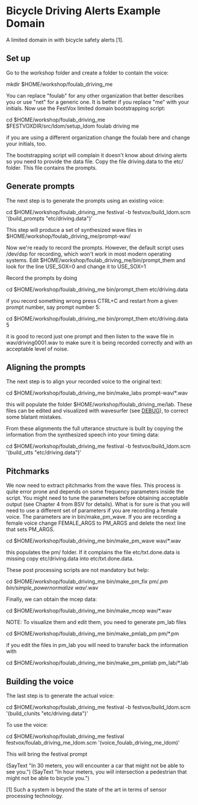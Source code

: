 Bicycle Driving Alerts Example Domain
=====================================

A limited domain in with bicycle safety alerts [1].


Set up
------

Go to the workshop folder and create a folder to contain the voice:

  mkdir $HOME/workshop/foulab_driving_me

You can replace "foulab" for any other organization that better
describes you or use "net" for a generic one. It is better if you
replace "me" with your initials. Now use the FestVox limited domain
bootstrapping script:

  cd $HOME/workshop/foulab_driving_me
  $FESTVOXDIR/src/ldom/setup_ldom foulab driving me

if you are using a different organization change the foulab here and
change your initials, too.

The bootstrapping script will complain it doesn't know about driving
alerts so you need to provide the data file. Copy the file
driving.data to the etc/ folder. This file contains the prompts.


Generate prompts
----------------

The next step is to generate the prompts using an existing voice:

  cd $HOME/workshop/foulab_driving_me
  festival -b festvox/build_ldom.scm '(build_prompts "etc/driving.data")'

This step will produce a set of synthesized wave files in
$HOME/workshop/foulab_driving_me/prompt-wav/

Now we're ready to record the prompts. However, the default script
uses /dev/dsp for recording, which won't work in most modern operating
systems. Edit $HOME/workshop/foulab_driving_me/bin/prompt_them and
look for the line USE_SOX=0 and change it to USE_SOX=1

Record the prompts by doing

  cd $HOME/workshop/foulab_driving_me
  bin/prompt_them etc/driving.data

if you record something wrong press CTRL+C and restart from a given
prompt number, say prompt number 5:
  
  cd $HOME/workshop/foulab_driving_me
  bin/prompt_them etc/driving.data 5

it is good to record just one prompt and then listen to the wave file
in wav/driving0001.wav to make sure it is being recorded correctly and
with an acceptable level of noise.


Aligning the prompts
--------------------

The next step is to align your recorded voice to the original text:

  cd $HOME/workshop/foulab_driving_me
  bin/make_labs prompt-wav/*.wav

this will populate the folder $HOME/workshop/foulab_driving_me/lab.
These files can be edited and visualized with wavesurfer (see
[DEBUG](../DEBUG.md)), to correct some blatant mistakes.

From these alignments the full utterance structure is built by copying
the information from the synthesized speech into your timing data:

  cd $HOME/workshop/foulab_driving_me
  festival -b festvox/build_ldom.scm '(build_utts "etc/driving.data")'


Pitchmarks
----------

We now need to extract pitchmarks from the wave files. This process is
quite error prone and depends on some frequency parameters inside the
script. You might need to tune the parameters before obtaining
acceptable output (see Chapter 4 from BSV for details). What is for
sure is that you will need to use a different set of parameters if you
are recording a female voice.  The parameters are in
bin/make_pm_wave. If you are recording a female voice change
FEMALE_ARGS to PM_ARGS and delete the next line that sets PM_ARGS.

  cd $HOME/workshop/foulab_driving_me
  bin/make_pm_wave wav/*.wav

this populates the pm/ folder. If it complains the file
etc/txt.done.data is missing copy etc/driving.data into
etc/txt.done.data.

These post processing scripts are not mandatory but help:

  cd $HOME/workshop/foulab_driving_me
  bin/make_pm_fix pm/*.pm
  bin/simple_powernormalize wav/*.wav

Finally, we can obtain the mcep data:

  cd $HOME/workshop/foulab_driving_me
  bin/make_mcep wav/*.wav


NOTE: To visualize them and edit them, you need to generate pm_lab files

  cd $HOME/workshop/foulab_driving_me
  bin/make_pmlab_pm pm/*.pm

if you edit the files in pm_lab you will need to transfer back the information with

  cd $HOME/workshop/foulab_driving_me
  bin/make_pm_pmlab pm_lab/*.lab


Building the voice
------------------

The last step is to generate the actual voice:

  cd $HOME/workshop/foulab_driving_me
  festival -b festvox/build_ldom.scm '(build_clunits "etc/driving.data")'

To use the voice:

  cd $HOME/workshop/foulab_driving_me
  festival festvox/foulab_driving_me_ldom.scm '(voice_foulab_driving_me_ldom)'

This will bring the festival prompt

  (SayText "In 30 meters, you will encounter a car that might not be able to see you.")
  (SayText "In hour meters, you will intersection a pedestrian that might not be able to bicycle you.")





[1] Such a system is beyond the state of the art in terms of sensor
processing technology.